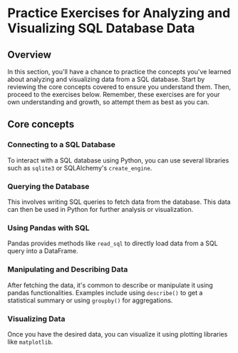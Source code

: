 # Practice Exercises for Analyzing and Visualizing SQL Database Data

## Overview

In this section, you'll have a chance to practice the concepts you've learned about analyzing and visualizing data from a SQL database. Start by reviewing the core concepts covered to ensure you understand them. Then, proceed to the exercises below. Remember, these exercises are for your own understanding and growth, so attempt them as best as you can.

## Core concepts

### Connecting to a SQL Database

To interact with a SQL database using Python, you can use several libraries such as `sqlite3` or SQLAlchemy's `create_engine`.

### Querying the Database

This involves writing SQL queries to fetch data from the database. This data can then be used in Python for further analysis or visualization.

### Using Pandas with SQL

Pandas provides methods like `read_sql` to directly load data from a SQL query into a DataFrame. 

### Manipulating and Describing Data

After fetching the data, it's common to describe or manipulate it using pandas functionalities. Examples include using `describe()` to get a statistical summary or using `groupby()` for aggregations.

### Visualizing Data

Once you have the desired data, you can visualize it using plotting libraries like `matplotlib`.